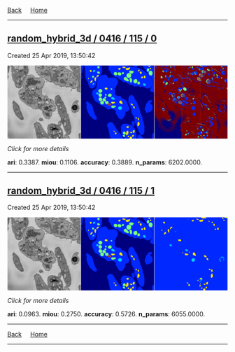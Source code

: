 
[Back](..)&nbsp;&nbsp;&nbsp;&nbsp;&nbsp;[Home](https://leapmanlab.github.io/snapshots)

---

<div class="summary"><a href="0"><h2>random_hybrid_3d / 0416 / 115 / 0</h2></a><p>Created 25 Apr 2019, 13:50:42
</p><a href="0"><img src="0/media/summary.png" align="center"></a><p>
<i>Click for more details</i>
</p></div>

**ari**: 0.3387. **miou**: 0.1106. **accuracy**: 0.3889. **n_params**: 6202.0000. 

---

<div class="summary"><a href="1"><h2>random_hybrid_3d / 0416 / 115 / 1</h2></a><p>Created 25 Apr 2019, 13:50:42
</p><a href="1"><img src="1/media/summary.png" align="center"></a><p>
<i>Click for more details</i>
</p></div>

**ari**: 0.0963. **miou**: 0.2750. **accuracy**: 0.5726. **n_params**: 6055.0000. 

---

[Back](..)&nbsp;&nbsp;&nbsp;&nbsp;&nbsp;[Home](https://leapmanlab.github.io/snapshots)

---